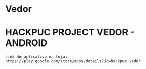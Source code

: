 # Vedor
HACKPUC PROJECT VEDOR - ANDROID
===

```text
Link do aplicativo na loja: https://play.google.com/store/apps/details?id=hackpuc.vedor
```
